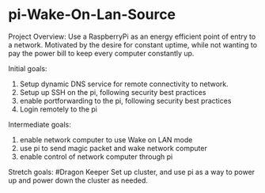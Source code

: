 # pi-Wake-On-Lan-Source

Project Overview: Use a RaspberryPi as an energy efficient point of entry to a network.  Motivated by the desire for constant uptime, while not wanting to pay the power bill to keep every computer constantly up.

Initial goals:
1) Setup dynamic DNS service for remote connectivity to network.
2) Setup up SSH on the pi, following security best practices
3) enable portforwarding to the pi, following security best practices
4) Login remotely to the pi

Intermediate goals:
1) enable network computer to use Wake on LAN mode
2) use pi to send magic packet and wake network computer
3) enable control of network computer through pi

Stretch goals:
#Dragon Keeper
Set up cluster, and use pi as a way to power up and power down the cluster as needed.
